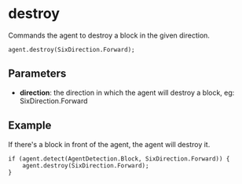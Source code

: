 # destroy

Commands the agent to destroy a block in the given direction.

```sig
agent.destroy(SixDirection.Forward);
```

## Parameters

* **direction**: the direction in which the agent will destroy a block, eg: SixDirection.Forward

## Example

If there's a block in front of the agent, the agent will destroy it.

```blocks
if (agent.detect(AgentDetection.Block, SixDirection.Forward)) {
    agent.destroy(SixDirection.Forward);
}
```